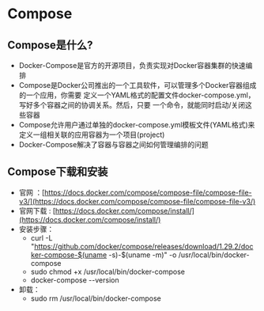 # Compose
## Compose是什么?
- Docker-Compose是官方的开源项目，负责实现对Docker容器集群的快速编排
- Compose是Docker公司推出的一个工具软件，可以管理多个Docker容器组成的一个应用，你需要
  定义一个YAML格式的配置文件docker-compose.yml，写好多个容器之间的协调关系。然后，只要
  一个命令，就能同时启动/关闭这些容器
- Compose允许用户通过单独的docker-compose.yml模板文件(YAML格式)来定义一组相关联的应用容器为一个项目(project)
- Docker-Compose解决了容器与容器之间如何管理编排的问题

## Compose下载和安装
- 官网 ：[https://docs.docker.com/compose/compose-file/compose-file-v3/](https://docs.docker.com/compose/compose-file/compose-file-v3/)
- 官网下载 : [https://docs.docker.com/compose/install/](https://docs.docker.com/compose/install/)
- 安装步骤：
  - curl -L "https://github.com/docker/compose/releases/download/1.29.2/docker-compose-$(uname -s)-$(uname -m)" -o /usr/local/bin/docker-compose
  - sudo chmod +x /usr/local/bin/docker-compose
  - docker-compose --version
- 卸载：
  - sudo rm /usr/local/bin/docker-compose
